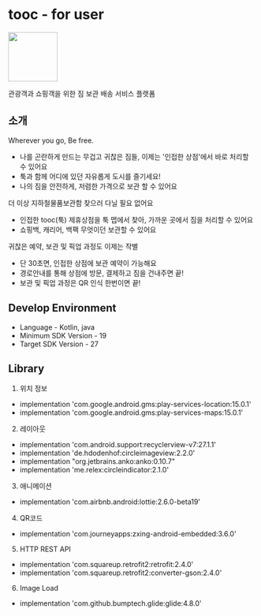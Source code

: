 # tooc - for user
<img src="https://user-images.githubusercontent.com/33562226/51236950-c6b4f100-19b6-11e9-8628-758535bf1588.png" width="100" height="100">

관광객과 쇼핑객을 위한 짐 보관 배송 서비스 플랫폼

## 소개
Wherever you go, Be free.
* 나를 곤란하게 만드는 무겁고 귀찮은 짐들, 이제는 '인접한 상점'에서 바로 처리할 수 있어요
* 툭과 함께 어디에 있던 자유롭게 도시를 즐기세요!
* 나의 짐을 안전하게, 저렴한 가격으로 보관 할 수 있어요

더 이상 지하철물품보관함 찾으러 다닐 필요 없어요
* 인접한 tooc(툭) 제휴상점을 툭 맵에서 찾아, 가까운 곳에서 짐을 처리할 수 있어요
* 쇼핑백, 캐리어, 백팩 무엇이던 보관할 수 있어요

귀찮은 예약, 보관 및 픽업 과정도 이제는 작별
* 단 30초면, 인접한 상점에 보관 예약이 가능해요
* 경로안내를 통해 상점에 방문, 결제하고 짐을 건내주면 끝!
* 보관 및 픽업 과정은 QR 인식 한번이면 끝!

## Develop Environment
- Language - Kotlin, java
- Minimum SDK Version - 19
- Target SDK Version - 27

## Library
1. 위치 정보
- implementation 'com.google.android.gms:play-services-location:15.0.1'
- implementation 'com.google.android.gms:play-services-maps:15.0.1'

2. 레이아웃
- implementation 'com.android.support:recyclerview-v7:27.1.1'
- implementation 'de.hdodenhof:circleimageview:2.2.0'
- implementation "org.jetbrains.anko:anko:0.10.7"
- implementation 'me.relex:circleindicator:2.1.0'

3. 애니메이션 
- implementation 'com.airbnb.android:lottie:2.6.0-beta19'
    
4. QR코드
- implementation 'com.journeyapps:zxing-android-embedded:3.6.0'

5. HTTP REST API
- implementation 'com.squareup.retrofit2:retrofit:2.4.0'
- implementation 'com.squareup.retrofit2:converter-gson:2.4.0'

6. Image Load
- implementation 'com.github.bumptech.glide:glide:4.8.0'
